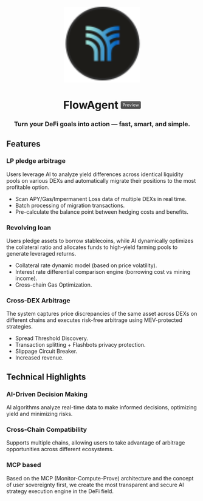 <p align="center">
    <a href="https://www.tearline.io/flowagent">
        <img src="client/public/assets/tearline-logo.svg" height="200">
    </a>
    <h1 align="center">
        <a href="https://www.tearline.io/flowagent" style="text-decoration: none; color: inherit;">
        FlowAgent <img src="client/public/assets/preview-logo.svg" alt="Preview" height="20"/>
        </a>
    </h1>
    <h3 align="center">Turn your DeFi goals into action — fast, smart, and simple.</h3>
</p>

## Features

### LP pledge arbitrage

Users leverage AI to analyze yield differences across identical liquidity pools on various DEXs and automatically migrate their positions to the most profitable option.

- Scan APY/Gas/Impermanent Loss data of multiple DEXs in real time.
- Batch processing of migration transactions.
- Pre-calculate the balance point between hedging costs and benefits.

### Revolving loan

Users pledge assets to borrow stablecoins, while AI dynamically optimizes the collateral ratio and allocates funds to high-yield farming pools to generate leveraged returns.

- Collateral rate dynamic model (based on price volatility).
- Interest rate differential comparison engine (borrowing cost vs mining income).
- Cross-chain Gas Optimization.

### Cross-DEX Arbitrage

The system captures price discrepancies of the same asset across DEXs on different chains and executes risk-free arbitrage using MEV-protected strategies.

- Spread Threshold Discovery.
- Transaction splitting + Flashbots privacy protection.
- Slippage Circuit Breaker.
- Increased revenue.

## Technical Highlights

### AI-Driven Decision Making

AI algorithms analyze real-time data to make informed decisions, optimizing yield and minimizing risks.

### Cross-Chain Compatibility

Supports multiple chains, allowing users to take advantage of arbitrage opportunities across different ecosystems.

### MCP based

Based on the MCP (Monitor-Compute-Prove) architecture and the concept of user sovereignty first, we create the most transparent and secure AI strategy execution engine in the DeFi field.
